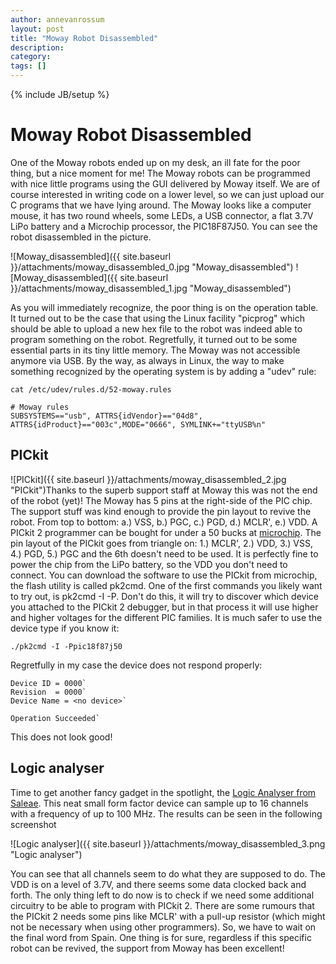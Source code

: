 ```yaml
---
author: annevanrossum
layout: post
title: "Moway Robot Disassembled"
description: 
category: 
tags: []
---
```

{% include JB/setup %}

# Moway Robot Disassembled

One of the Moway robots ended up on my desk, an ill fate for the poor thing,
but a nice moment for me! The Moway robots can be programmed with nice little
programs using the GUI delivered by Moway itself. We are of course interested
in writing code on a lower level, so we can just upload our C programs that we
have lying around. The Moway looks like a computer mouse, it has two round
wheels, some LEDs, a USB connector, a flat 3.7V LiPo battery and a Microchip
processor, the PIC18F87J50. You can see the robot disassembled in the picture.

![Moway_disassembled]({{ site.baseurl }}/attachments/moway_disassembled_0.jpg "Moway_disassembled")
![Moway_disassembled]({{ site.baseurl }}/attachments/moway_disassembled_1.jpg "Moway_disassembled")

As you will immediately recognize, the poor thing is on the operation table.
It turned out to be the case that using the Linux facility "picprog" which
should be able to upload a new hex file to the robot was indeed able to
program something on the robot. Regretfully, it turned out to be some
essential parts in its tiny little memory. The Moway was not accessible
anymore via USB. By the way, as always in Linux, the way to make something
recognized by the operating system is by adding a "udev" rule:

    cat /etc/udev/rules.d/52-moway.rules

    # Moway rules
    SUBSYSTEMS=="usb", ATTRS{idVendor}=="04d8", ATTRS{idProduct}=="003c",MODE="0666", SYMLINK+="ttyUSB%n"

##  PICkit

![PICkit]({{ site.baseurl }}/attachments/moway_disassembled_2.jpg "PICkit")Thanks to the superb support staff at Moway this was
not the end of the robot (yet)! The Moway has 5 pins at the right-side of the
PIC chip. The support stuff was kind enough to provide the pin layout to
revive the robot. From top to bottom: a.) VSS, b.) PGC, c.) PGD, d.) MCLR',
e.) VDD. A PICkit 2 programmer can be bought for under a 50 bucks at
[microchip](http://www.microchip.com/Developmenttools/ProductDetails.aspx?PartNO=DV164121). The pin layout of the PICkit goes from
triangle on: 1.) MCLR', 2.) VDD, 3.) VSS, 4.) PGD, 5.) PGC and the 6th doesn't
need to be used. It is perfectly fine to power the chip from the LiPo battery,
so the VDD you don't need to connect. You can download the software to use the
PICkit from microchip, the flash utility is called pk2cmd. One of the first
commands you likely want to try out, is pk2cmd -I -P. Don't do this, it will
try to discover which device you attached to the PICkit 2 debugger, but in
that process it will use higher and higher voltages for the different PIC
families. It is much safer to use the device type if you know it:

    ./pk2cmd -I -Ppic18f87j50

Regretfully in my case the device does not respond properly:

    Device ID = 0000`
    Revision  = 0000`
    Device Name = <no device>`
    
    Operation Succeeded`

This does not look good!

## Logic analyser

Time to get another fancy gadget in the spotlight, the [Logic Analyser from
Saleae](http://www.saleae.com/Logic16). This neat small form factor device
can sample up to 16 channels with a frequency of up to 100 MHz. The results
can be seen in the following screenshot

![Logic analyser]({{ site.baseurl }}/attachments/moway_disassembled_3.png "Logic analyser")

You can see that all channels seem to do what they are supposed to do. The VDD
is on a level of 3.7V, and there seems some data clocked back and forth. The
only thing left to do now is to check if we need some additional circuitry to
be able to program with PICkit 2. There are some rumours that the PICkit 2
needs some pins like MCLR' with a pull-up resistor (which might not be
necessary when using other programmers). So, we have to wait on the final word
from Spain. One thing is for sure, regardless if this specific robot can be
revived, the support from Moway has been excellent!


